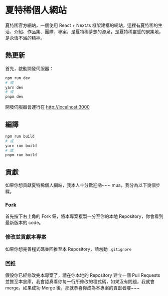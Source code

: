 # 夏特稀個人網站
夏特稀官方網站，一個使用 React + Next.ts 框架建構的網站，這裡有夏特稀的生活、介紹、作品集、團隊、專案，是夏特稀夢想的源泉，是夏特稀靈感的聚集地，是永恆不滅的精神。

## 熱更新

首先，啟動開發伺服器：

```bash
npm run dev
# 或
yarn dev
# 或
pnpm dev
```

開發伺服器會運行在 [http://localhost:3000](http://localhost:3000)

## 編譯
```bash
npm run build
# 或
yarn run build
# 或
pnpm run build
```
## 貢獻
如果你想貢獻夏特稀個人網站，我本人十分歡迎呦~~~ mua，我分為以下幾個步驟。

### Fork
首先按下右上角的 Fork 鈕，將本專案複製一分至你的本地 Repository，你會看到最新版本的 code。

### 修改並貢獻本專案

如果你想完善程式碼並回推至本 Repository，請勿動 ```.gitignore```

### 回推

假設你已經修改完本專案了，請在你本地的 Repository 建立一個 Pull Requests 並推至本倉庫，我會認真看你每一行所修改的程式碼，如果沒有問題，我就會 merge。如果成功 Merge 後，那就恭喜你成為本專案的貢獻者瞜~~~